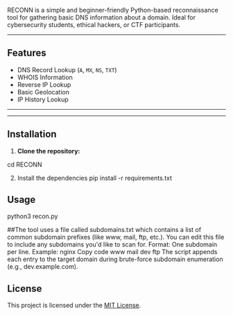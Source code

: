 
RECONN is a simple and beginner-friendly Python-based reconnaissance tool for gathering basic DNS information about a domain. Ideal for cybersecurity students, ethical hackers, or CTF participants.

---

## Features

- DNS Record Lookup (`A`, `MX`, `NS`, `TXT`)
- WHOIS Information
- Reverse IP Lookup
- Basic Geolocation
- IP History Lookup
---


---

##  Installation

1. **Clone the repository:**

cd RECONN

2. Install the dependencies
  pip install -r requirements.txt

## Usage 
python3 recon.py

##The tool uses a file called subdomains.txt which contains a list of common subdomain prefixes (like www, mail, ftp, etc.).
You can edit this file to include any subdomains you'd like to scan for.
Format: One subdomain per line.
Example:
nginx
Copy code
www
mail
dev
ftp
The script appends each entry to the target domain during brute-force subdomain enumeration (e.g., dev.example.com).

##  License

This project is licensed under the [MIT License](LICENSE).
